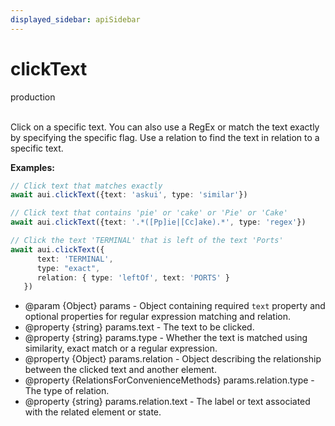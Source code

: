 ```yaml
---
displayed_sidebar: apiSidebar
---
```

# clickText
<span class="theme-doc-version-badge badge badge--secondary">production</span><br/><br/>

Click on a specific text.
You can also use a RegEx or match the text exactly by specifying the specific flag.
Use a relation to find the text in relation to a specific text.

**Examples:** 
```typescript
// Click text that matches exactly
await aui.clickText({text: 'askui', type: 'similar'})

// Click text that contains 'pie' or 'cake' or 'Pie' or 'Cake'
await aui.clickText({text: '.*([Pp]ie|[Cc]ake).*', type: 'regex'})

// Click the text 'TERMINAL' that is left of the text 'Ports'
await aui.clickText({
      text: 'TERMINAL',
      type: "exact",
      relation: { type: 'leftOf', text: 'PORTS' }
   })
```

   * @param \{Object} params - Object containing required `text` property and optional properties for regular expression matching and relation.
   * @property \{string} params.text - The text to be clicked.
   * @property \{string} params.type - Whether the text is matched using similarity, exact match or a regular expression.
   * @property \{Object} params.relation - Object describing the relationship between the clicked text and another element.
   * @property \{RelationsForConvenienceMethods} params.relation.type - The type of relation.
   * @property \{string} params.relation.text - The label or text associated with the related element or state.